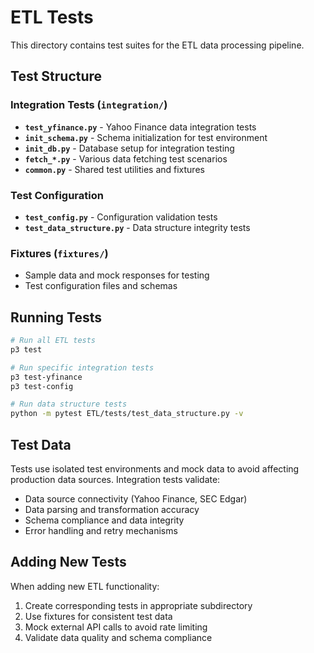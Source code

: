 # ETL Tests

This directory contains test suites for the ETL data processing pipeline.

## Test Structure

### Integration Tests (`integration/`)
- **`test_yfinance.py`** - Yahoo Finance data integration tests
- **`init_schema.py`** - Schema initialization for test environment
- **`init_db.py`** - Database setup for integration testing
- **`fetch_*.py`** - Various data fetching test scenarios
- **`common.py`** - Shared test utilities and fixtures

### Test Configuration
- **`test_config.py`** - Configuration validation tests
- **`test_data_structure.py`** - Data structure integrity tests

### Fixtures (`fixtures/`)
- Sample data and mock responses for testing
- Test configuration files and schemas

## Running Tests

```bash
# Run all ETL tests
p3 test

# Run specific integration tests
p3 test-yfinance
p3 test-config

# Run data structure tests
python -m pytest ETL/tests/test_data_structure.py -v
```

## Test Data

Tests use isolated test environments and mock data to avoid affecting production data sources. Integration tests validate:

- Data source connectivity (Yahoo Finance, SEC Edgar)
- Data parsing and transformation accuracy
- Schema compliance and data integrity
- Error handling and retry mechanisms

## Adding New Tests

When adding new ETL functionality:
1. Create corresponding tests in appropriate subdirectory
2. Use fixtures for consistent test data
3. Mock external API calls to avoid rate limiting
4. Validate data quality and schema compliance